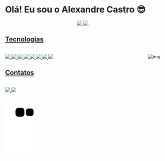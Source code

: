 # Olá! Eu sou o Alexandre Castro 😎
<div align="center">
  <a href="https://github.com/alexandredev45">
  <img height="160em" src="https://github-readme-stats.vercel.app/api?username=alexandredev45&show_icons=true&theme=dracula&include_all_commits=true&count_private=true"/>
  <img height="170em" src="https://github-readme-stats.vercel.app/api/top-langs/?username=alexandredev45&layout=compact&langs_count=7&theme=dracula"/>
</div>

## Tecnologias

<div style="display: inline_block"><br>
  
  <img src="https://img.icons8.com/color/48/000000/html-5--v1.png"/>
  <img src="https://img.icons8.com/color/48/000000/css3.png"/>
  <img src="https://img.icons8.com/color/48/000000/javascript--v1.png"/>
  <img src="https://img.icons8.com/plasticine/48/000000/react.png"/>
  <img src="https://img.icons8.com/color/48/000000/angularjs.png"/>
  <img src="https://img.icons8.com/fluency/48/000000/node-js.png"/>
  <img src="https://img.icons8.com/color/48/000000/c-sharp-logo.png"/>
  <img src="https://img.icons8.com/color/48/000000/python--v1.png"/>
  
  <img align="right" alt="img" height="250" src="https://media2.giphy.com/media/j4fbBhYgu8mNEHkQ4w/giphy.gif"/>
          
</div>

## Contatos

<div style="display: inline_block"><br>

  <a target="_blank" href="mailto:alexandredev45@gmail.com">
    <img src="https://img.icons8.com/color/48/000000/gmail--v1.png"/>
  </a>
  
  <a target="_blank" href="https://www.linkedin.com/in/alexandre-develop/">
    <img src="https://img.icons8.com/color/48/000000/linkedin-circled--v1.png"/>
  </a>
  
</div>

![snake gif](https://github.com/alexandredev45/alexandredev45/blob/output/github-contribution-grid-snake.svg)
